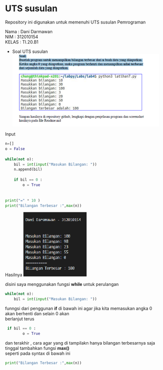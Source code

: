 # UTS susulan
Repository ini digunakan untuk memenuhi UTS susulan Pemrograman

Nama    : Dani Darmawan <br>
NIM     : 312010154 <br>
KELAS   : TI.20.B1 <br>

* Soal UTS susulan
![s](pics/soal.png)

Input
``` python
n=[]
o = False

while(not o):
    bil = int(input("Masukan Bilangan: "))
    n.append(bil)
    
    if bil == 0 :
        o = True
 

print("=" * 10 )
print("Bilangan Terbesar :",max(n))
```
Hasilnya
![h](pics/hasil.png)


disini saya menggunakan fungsi **while** untuk perulangan<br>
``` python
while(not o):
    bil = int(input("Masukan Bilangan: "))

```
funngsi dari penggunan **if** di bawah ini agar jika kita memasukan angka 0 akan berhenti dan selain 0 akan<br>
berlanjut terus<br>

``` python
 if bil == 0 :
        o = True

```
dan terakhir , cara agar yang di tampilakn hanya bilangan terbesarnya saja tinggal tambahkan fungsi **max()**<br>
seperti pada syntax di bawah ini<br>
``` python
print("Bilangan Terbesar :",max(n))